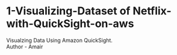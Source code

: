 # 1-Visualizing-Dataset of Netflix-with-QuickSight-on-aws
Visualzing Data Using Amazon QuickSight.
<br>
Author - Amair
